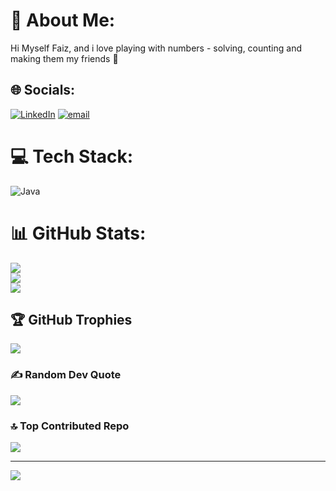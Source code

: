 # 💫 About Me:
Hi Myself Faiz, and i love playing with numbers - solving, counting and making them my friends 🍉


## 🌐 Socials:
[![LinkedIn](https://img.shields.io/badge/LinkedIn-%230077B5.svg?logo=linkedin&logoColor=white)](https://linkedin.com/in/fazley-rahaman-molla) [![email](https://img.shields.io/badge/Email-D14836?logo=gmail&logoColor=white)](mailto:frahaman520@gmail.com) 

# 💻 Tech Stack:
![Java](https://img.shields.io/badge/java-%23ED8B00.svg?style=for-the-badge&logo=openjdk&logoColor=white)
# 📊 GitHub Stats:
![](https://github-readme-stats.vercel.app/api?username=frahaman786&theme=dark&hide_border=false&include_all_commits=false&count_private=false)<br/>
![](https://nirzak-streak-stats.vercel.app/?user=frahaman786&theme=dark&hide_border=false)<br/>
![](https://github-readme-stats.vercel.app/api/top-langs/?username=frahaman786&theme=dark&hide_border=false&include_all_commits=false&count_private=false&layout=compact)

## 🏆 GitHub Trophies
![](https://github-profile-trophy.vercel.app/?username=frahaman786&theme=default&no-frame=false&no-bg=true&margin-w=4)

### ✍️ Random Dev Quote
![](https://quotes-github-readme.vercel.app/api?type=horizontal&theme=radical)

### 🔝 Top Contributed Repo
![](https://github-contributor-stats.vercel.app/api?username=frahaman786&limit=5&theme=dark&combine_all_yearly_contributions=true)

---
[![](https://visitcount.itsvg.in/api?id=frahaman786&icon=6&color=4)](https://visitcount.itsvg.in)

<!-- Proudly created with GPRM ( https://gprm.itsvg.in ) -->
 
  
     
